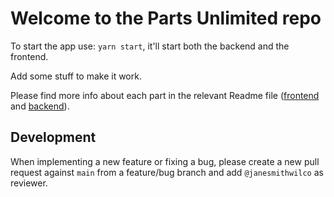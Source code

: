 # Welcome to the Parts Unlimited repo

To start the app use: `yarn start`, it'll start both the backend and the frontend.

Add some stuff to make it work.

Please find more info about each part in the relevant Readme file ([frontend](frontend/readme.md) and [backend](backend/README.md)).

## Development

When implementing a new feature or fixing a bug, please create a new pull request against `main` from a feature/bug branch and add `@janesmithwilco` as reviewer.
